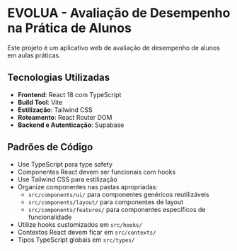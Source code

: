<!-- Use this file to provide workspace-specific custom instructions to Copilot. For more details, visit https://code.visualstudio.com/docs/copilot/copilot-customization#_use-a-githubcopilotinstructionsmd-file -->

# EVOLUA - Avaliação de Desempenho na Prática de Alunos

Este projeto é um aplicativo web de avaliação de desempenho de alunos em aulas práticas.

## Tecnologias Utilizadas

- **Frontend**: React 18 com TypeScript
- **Build Tool**: Vite
- **Estilização**: Tailwind CSS
- **Roteamento**: React Router DOM
- **Backend e Autenticação**: Supabase

## Padrões de Código

- Use TypeScript para type safety
- Componentes React devem ser funcionais com hooks
- Use Tailwind CSS para estilização
- Organize componentes nas pastas apropriadas:
  - `src/components/ui/` para componentes genéricos reutilizáveis
  - `src/components/layout/` para componentes de layout
  - `src/components/features/` para componentes específicos de funcionalidade
- Utilize hooks customizados em `src/hooks/`
- Contextos React devem ficar em `src/contexts/`
- Tipos TypeScript globais em `src/types/`
